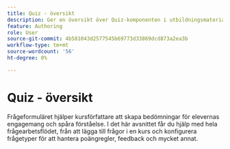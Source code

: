 ```yaml
---
title: Quiz - översikt
description: Ger en översikt över Quiz-komponenten i utbildningsmaterialet
feature: Authoring
role: User
source-git-commit: 4b581043d2577545b69773d33869dcd873a2ea3b
workflow-type: tm+mt
source-wordcount: '56'
ht-degree: 0%

---
```


# Quiz - översikt

Frågeformuläret hjälper kursförfattare att skapa bedömningar för elevernas engagemang och spåra förståelse. I det här avsnittet får du hjälp med hela frågearbetsflödet, från att lägga till frågor i en kurs och konfigurera frågetyper för att hantera poängregler, feedback och mycket annat.





